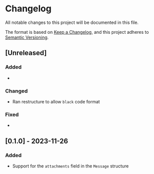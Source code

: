 # Changelog

All notable changes to this project will be documented in this file.

The format is based on [Keep a Changelog](https://keepachangelog.com/en/1.0.0/),
and this project adheres to [Semantic Versioning](https://semver.org/spec/v2.0.0.html).

## [Unreleased]

### Added

*

### Changed

* Ran restructure to allow `black` code format

### Fixed

*

## [0.1.0] - 2023-11-26

### Added

* Support for the `attachments` field in the `Message` structure

